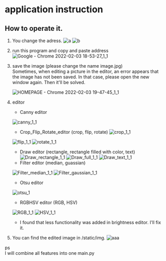 # application instruction
## How to operate it.
1. You change the adress.
   ![a](https://user-images.githubusercontent.com/67797025/152318989-db0bf365-5d74-433d-95d9-816bf91d17a4.JPG)
   ![b](https://user-images.githubusercontent.com/67797025/152319134-33661ea5-44be-40a9-9d95-ebaf8aefdfc4.JPG)
2. run this program and copy and paste address 
![Google - Chrome 2022-02-03 18-53-27_1_1](https://user-images.githubusercontent.com/67797025/152320721-2cc0dcd4-bb25-4969-b5a3-06d8b6f12724.gif)
3. save the image (please change the name image.jpg)   
   Sometimes, when editing a picture in the editor, an error appears that the image has not been saved. In that case, please open the new window again. Then it'll be solved.
   
   ![HOMEPAGE - Chrome 2022-02-03 19-47-45_1_1](https://user-images.githubusercontent.com/67797025/152328695-b87f9a24-6b50-4cdd-8fd7-a7dc8e11a927.gif)


   
4. editor   
    - Canny editor   
     
     ![canny_1_1](https://user-images.githubusercontent.com/67797025/152325774-3f96c05d-235e-4d31-a180-a5fa789f4daa.gif)
    - Crop_Flip_Rotate_editor (crop, flip, rotate)
     ![crop_1_1](https://user-images.githubusercontent.com/67797025/152325927-c5c6811d-be15-4606-839d-0b063c534cdf.gif)
     
     ![flip_1_1](https://user-images.githubusercontent.com/67797025/152326067-7c8d28e5-cb04-4c61-8204-624b821324a6.gif)
     ![rotate_1_1](https://user-images.githubusercontent.com/67797025/152326250-b8cab52d-4d22-4ec5-aad6-ee322698485a.gif)
     - Draw editor (rectangle, rectangle filled with color, text)
     ![Draw_rectangle_1_1](https://user-images.githubusercontent.com/67797025/152326718-d49d74bb-9c9f-4752-bbfd-2f37d11e8ff1.gif)
     ![Draw_full_1_1](https://user-images.githubusercontent.com/67797025/152326848-cb832a5a-12dc-4368-b404-4846d13a4a56.gif)
     ![Draw_text_1_1](https://user-images.githubusercontent.com/67797025/152326959-81e536b9-58e5-4cb8-b835-4e1cd849cde8.gif)
     - Filter editor (median, guassian)   
     
     ![Filter_median_1_1](https://user-images.githubusercontent.com/67797025/152327111-61c6dc0a-eff8-4dcd-8b1c-d76c63b2d958.gif) 
     ![Filter_gaussian_1_1](https://user-images.githubusercontent.com/67797025/152327211-cf65feff-8cfb-4a5c-8c61-6da8e0a34142.gif)
    - Otsu editor   
    
     ![otsu_1](https://user-images.githubusercontent.com/67797025/152327328-9e2a0b12-2f35-48cf-a2b1-7b20d6f5157d.gif) 
    - RGBHSV editor (RGB, HSV)
    
     ![RGB_1_1](https://user-images.githubusercontent.com/67797025/152327569-1f75baed-8a4f-45dd-b442-94716cd1bdc4.gif)
     ![HSV_1_1](https://user-images.githubusercontent.com/67797025/152327645-9a153b0d-3ec9-4906-99d8-d40c6796dceb.gif)
    - I found that less functionality was added in brightness editor. I'll fix it.   
   

5. You can find the edited image in /static/img.
   ![aaa](https://user-images.githubusercontent.com/67797025/152329939-5e4f1b8b-e4fb-4d18-9bff-f219b3c05a52.JPG)

ps   
I will combine all features into one main.py











 
    


